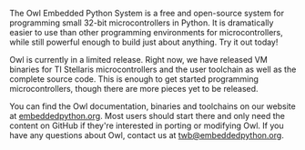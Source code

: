 The Owl Embedded Python System is a free and open-source system for programming
small 32-bit microcontrollers in Python. It is dramatically easier to use than
other programming environments for microcontrollers, while still powerful
enough to build just about anything. Try it out today!

Owl is currently in a limited release. Right now, we have released VM binaries
for TI Stellaris microcontrollers and the user toolchain as well as the
complete source code. This is enough to get started programming
microcontrollers, though there are more pieces yet to be released.

You can find the Owl documentation, binaries and toolchains on our website at
[embeddedpython.org](http://embeddedpython.org/). Most users should start there and only need the
content on GitHub if they're interested in porting or modifying Owl. If you
have any questions about Owl, contact us at [twb@embeddedpython.org](mailto:twb@embeddedpython.org).

